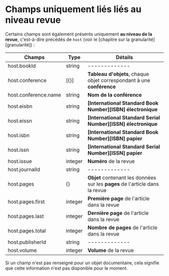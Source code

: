 # Champs uniquement liés liés au niveau revue

Certains champs sont également présents uniquement **au niveau de la revue**, c'est-à-dire précédés de `host` \(voir le \[chapitre sur la granularité\]\[granularité\]\) :

| Champs | Type | Détails |
| --- | --- | --- |
| host.bookId | string | ------------- |
| host.conference | \[{}\] | **Tableau d'objets**, chaque objet correspondant à une **conférence** |
| host.conference.name | string | **Nom de la conférence** |
| host.eisbn | string | **\[International Standard Book Number\]\[ISBN\] électronique** |
| host.eissn | string | **\[International Standard Serial Number\]\[ISSN\] électronique** |
| host.isbn | string | **\[International Standard Book Number\]\[ISBN\] papier** |
| host.issn | string | **\[International Standard Serial Number\]\[ISSN\] papier** |
| host.issue | integer | **Numéro** de la revue |
| host.journalId | string | ------------- |
| host.pages | {} | **Objet** contenant les données sur les **pages** de l'article dans la revue |
| host.pages.first | integer | **Première page** de l'article dans la revue |
| host.pages.last | integer | **Dernière page** de l'article dans la revue |
| host.pages.total | integer | **Nombre de pages** de l'article dans la revue |
| host.publisherId | string | ------------- |
| host.volume | integer | **Volume** de la revue |

Si un champ n'est pas renseigné pour un objet documentaire, cela signifie que cette information n'est pas disponible pour le moment.

